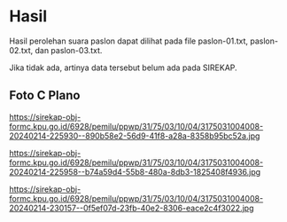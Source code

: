 # Hasil

Hasil perolehan suara paslon dapat dilihat pada file paslon-01.txt, paslon-02.txt, dan paslon-03.txt.

Jika tidak ada, artinya data tersebut belum ada pada SIREKAP.

## Foto C Plano

https://sirekap-obj-formc.kpu.go.id/6928/pemilu/ppwp/31/75/03/10/04/3175031004008-20240214-225930--890b58e2-56d9-41f8-a28a-8358b95bc52a.jpg

https://sirekap-obj-formc.kpu.go.id/6928/pemilu/ppwp/31/75/03/10/04/3175031004008-20240214-225958--b74a59d4-55b8-480a-8db3-1825408f4936.jpg

https://sirekap-obj-formc.kpu.go.id/6928/pemilu/ppwp/31/75/03/10/04/3175031004008-20240214-230157--0f5ef07d-23fb-40e2-8306-eace2c4f3022.jpg
